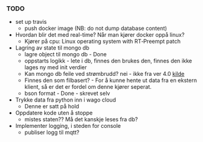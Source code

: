 ### TODO
- set up travis
    - push docker image (NB: do not dump database content)
- Hvordan blir det med real-time? Når man kjører docker oppå linux?
    - Kjører på cpu: Linux operating system with RT‐Preempt patch
- Lagring av state til mongo db
    - lagre object til mongo db - Done
    - oppstarts logikk - lete i db, finnes den brukes den, finnes den ikke lages ny med init verdier
    - Kan mongo db feile ved strømbrudd? nei - ikke fra ver 4.0 [kilde](https://docs.mongodb.com/manual/core/journaling/)
    - Finnes den som filbasert? - For å kunne hente ut data fra en ekstern klient, så er det er fordel om denne kjører seperat.
    - bson format - Done - skrevet selv
- Trykke data fra python inn i wago cloud
    - Denne er satt på hold
- Oppdatere kode uten å stoppe
    - mistes staten?? Må det kanskje leses fra db?
- Implementer logging, i steden for console
    - publiser logg til mqtt?